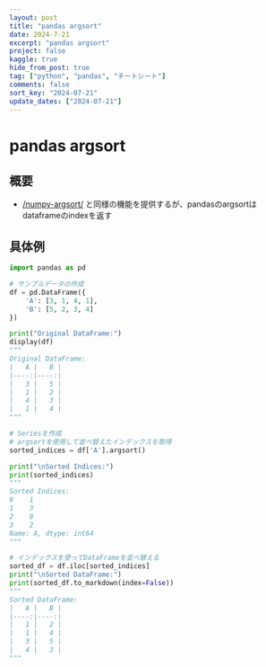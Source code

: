 ```yaml
---
layout: post
title: "pandas argsort"
date: 2024-7-21
excerpt: "pandas argsort"
project: false
kaggle: true
hide_from_post: true
tag: ["python", "pandas", "チートシート"]
comments: false
sort_key: "2024-07-21"
update_dates: ["2024-07-21"]
---
```


# pandas argsort

## 概要
 - [/numpy-argsort/](/numpy-argsort/) と同様の機能を提供するが、pandasのargsortはdataframeのindexを返す

## 具体例

```python
import pandas as pd

# サンプルデータの作成
df = pd.DataFrame({
    'A': [3, 1, 4, 1],
    'B': [5, 2, 3, 4]
})

print("Original DataFrame:")
display(df)
"""
Original DataFrame:
|   A |   B |
|----:|----:|
|   3 |   5 |
|   1 |   2 |
|   4 |   3 |
|   1 |   4 |
"""

# Seriesを作成
# argsortを使用して並べ替えたインデックスを取得
sorted_indices = df['A'].argsort()

print("\nSorted Indices:")
print(sorted_indices)
"""
Sorted Indices:
0    1
1    3
2    0
3    2
Name: A, dtype: int64
"""

# インデックスを使ってDataFrameを並べ替える
sorted_df = df.iloc[sorted_indices]
print("\nSorted DataFrame:")
print(sorted_df.to_markdown(index=False))
"""
Sorted DataFrame:
|   A |   B |
|----:|----:|
|   1 |   2 |
|   1 |   4 |
|   3 |   5 |
|   4 |   3 |
"""
```
